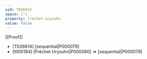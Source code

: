 ```yaml
---
uid: T026615
space: i^i
property: fréchet-urysohn
value: false
---
```

[[Proof]]

* [T026614] [sequential|P000079]
* [I000184] [Fréchet Urysohn|P000080] => [sequential|P000079]

